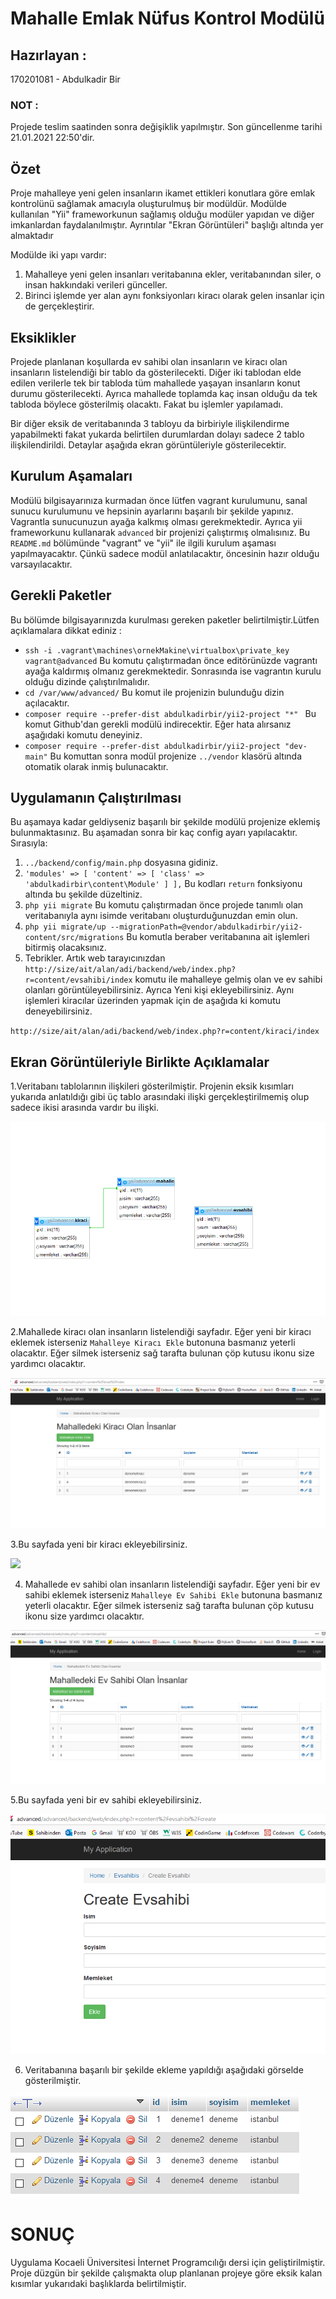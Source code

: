# Mahalle Emlak Nüfus Kontrol Modülü
 
## Hazırlayan :
170201081 - Abdulkadir Bir
### NOT : 
Projede teslim saatinden sonra değişiklik yapılmıştır. Son güncellenme tarihi 21.01.2021 22:50'dir.

## Özet
 Proje mahalleye yeni gelen insanların ikamet ettikleri konutlara göre emlak kontrolünü sağlamak amacıyla oluşturulmuş bir modüldür. Modülde kullanılan "Yii" frameworkunun sağlamış olduğu modüler yapıdan ve diğer imkanlardan faydalanılmıştır. Ayrıntılar "Ekran Görüntüleri" başlığı altında yer almaktadır
 
 Modülde iki yapı vardır:
1. Mahalleye yeni gelen insanları veritabanına ekler, veritabanından siler, o insan hakkındaki verileri günceller.
2. Birinci işlemde yer alan aynı fonksiyonları kiracı olarak gelen insanlar için de gerçekleştirir.

## Eksiklikler
Projede planlanan koşullarda ev sahibi olan insanların ve kiracı olan insanların listelendiği bir tablo da gösterilecekti. Diğer iki tablodan elde edilen verilerle tek bir tabloda tüm mahallede yaşayan insanların konut durumu gösterilecekti. Ayrıca mahallede toplamda kaç insan olduğu da tek tabloda böylece gösterilmiş olacaktı. Fakat bu işlemler yapılamadı.

Bir diğer eksik de veritabanında 3 tabloyu da birbiriyle ilişkilendirme yapabilmekti fakat yukarda belirtilen durumlardan dolayı sadece 2 tablo ilişkilendirildi. Detaylar aşağıda ekran görüntüleriyle gösterilecektir.

## Kurulum Aşamaları 
Modülü bilgisayarınıza kurmadan önce lütfen vagrant kurulumunu, sanal sunucu kurulumunu ve hepsinin ayarlarını başarılı bir şekilde yapınız. Vagrantla sunucunuzun ayağa kalkmış olması gerekmektedir. Ayrıca yii frameworkunu kullanarak `advanced` bir projenizi çalıştırmış olmalısınız. Bu `README.md` bölümünde "vagrant" ve "yii" ile ilgili kurulum aşaması yapılmayacaktır. Çünkü sadece modül anlatılacaktır, öncesinin hazır olduğu varsayılacaktır.

## Gerekli Paketler
Bu bölümde bilgisayarınızda kurulması gereken paketler belirtilmiştir.Lütfen açıklamalara dikkat ediniz :
- `ssh -i .vagrant\machines\ornekMakine\virtualbox\private_key vagrant@advanced` Bu komutu çalıştırmadan önce editörünüzde vagrantı ayağa kaldırmış olmanız gerekmektedir. Sonrasında ise vagrantın kurulu olduğu dizinde çalıştırılmalıdır.
- `cd /var/www/advanced/` Bu komut ile projenizin bulunduğu dizin açılacaktır.
- `composer require --prefer-dist abdulkadirbir/yii2-project "*" ` Bu komut Github'dan gerekli modülü indirecektir. Eğer hata alırsanız aşağıdaki komutu deneyiniz.
- `composer require --prefer-dist abdulkadirbir/yii2-project "dev-main"` Bu komuttan sonra modül projenize `../vendor` klasörü altında otomatik olarak inmiş bulunacaktır.

## Uygulamanın Çalıştırılması
Bu aşamaya kadar geldiyseniz başarılı bir şekilde modülü projenize eklemiş bulunmaktasınız. Bu aşamadan sonra bir kaç config ayarı yapılacaktır. Sırasıyla:
1. `../backend/config/main.php` dosyasına gidiniz.
2. `'modules' => [
        'content' => [
           'class' => 'abdulkadirbir\content\Module'
        ]
    ],` 
    Bu kodları `return` fonksiyonu altında bu şekilde düzeltiniz.  
 3. `php yii migrate` Bu komutu çalıştırmadan önce projede tanımlı olan veritabanıyla aynı isimde veritabanı oluşturduğunuzdan emin olun.
 4. `php yii migrate/up --migrationPath=@vendor/abdulkadirbir/yii2-content/src/migrations` Bu komutla beraber veritabanına ait işlemleri bitirmiş olacaksınız.
 5. Tebrikler. Artık web tarayıcınızdan `http://size/ait/alan/adi/backend/web/index.php?r=content/evsahibi/index` komutu ile mahalleye gelmiş olan ve ev sahibi olanları görüntüleyebilirsiniz. Ayrıca Yeni kişi ekleyebilirsiniz. Aynı işlemleri kiracılar üzerinden yapmak için de aşağıda ki komutu deneyebilirsiniz.
 
 `http://size/ait/alan/adi/backend/web/index.php?r=content/kiraci/index`


## Ekran Görüntüleriyle Birlikte Açıklamalar
1.Veritabanı tablolarının ilişkileri gösterilmiştir. Projenin eksik kısımları yukarıda anlatıldığı gibi üç tablo arasındaki ilişki gerçekleştirilmemiş olup sadece ikisi arasında vardır bu ilişki.

![](imgs/Screenshot_1.png)

2.Mahallede kiracı olan insanların listelendiği sayfadır. Eğer yeni bir kiracı eklemek isterseniz `Mahalleye Kiracı Ekle` butonuna basmanız yeterli olacaktır. Eğer silmek isterseniz sağ tarafta bulunan çöp kutusu ikonu size yardımcı olacaktır.

![](imgs/Screenshot_2.png)

3.Bu sayfada yeni bir kiracı ekleyebilirsiniz.

![](imgs/Screenshots_3.png)

4. Mahallede ev sahibi olan insanların listelendiği sayfadır. Eğer yeni bir ev sahibi eklemek isterseniz `Mahalleye Ev Sahibi Ekle` butonuna basmanız yeterli olacaktır. Eğer silmek isterseniz sağ tarafta bulunan çöp kutusu ikonu size yardımcı olacaktır.

![](imgs/Screenshot_4.png)

5.Bu sayfada yeni bir ev sahibi ekleyebilirsiniz.

![](imgs/Screenshot_5.png)

6. Veritabanına başarılı bir şekilde ekleme yapıldığı aşağıdaki görselde gösterilmiştir.

![](imgs/Screenshot_6.png)



# SONUÇ 
Uygulama Kocaeli Üniversitesi İnternet Programcılığı dersi için geliştirilmiştir. Proje düzgün bir şekilde çalışmakta olup planlanan projeye göre eksik kalan kısımlar yukarıdaki başlıklarda belirtilmiştir.
